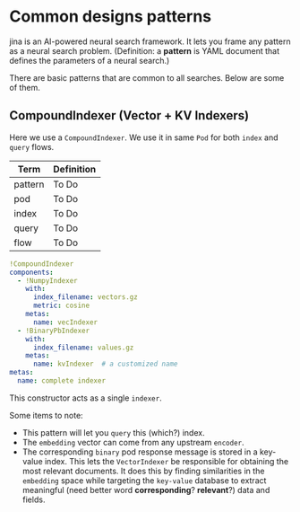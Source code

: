 # Common designs patterns
jina is an AI-powered neural search framework. It lets you frame any pattern as a neural search problem. (Definition: a **pattern** is YAML document that defines the parameters of a neural search.)

There are basic patterns that are common to all searches. Below are some of them.


## CompoundIndexer (Vector + KV Indexers) 

Here we use a `CompoundIndexer`.  We use it in same `Pod` for both `index` and `query` flows.  

 | Term | Definition |
| ----------- | ----------- |
| pattern | To Do |
| pod | To Do |
| index | To Do |
| query | To Do |
| flow | To Do |

 
 

```yaml
!CompoundIndexer
components:
  - !NumpyIndexer
    with:
      index_filename: vectors.gz
      metric: cosine
    metas:
      name: vecIndexer
  - !BinaryPbIndexer
    with:
      index_filename: values.gz
    metas:
      name: kvIndexer  # a customized name
metas:
  name: complete indexer
```
 

This constructor acts as a single `indexer`. 

Some items to note:

* This pattern will let you `query` this (which?) index.  
* The `embedding` vector can come from any upstream `encoder`.
* The corresponding `binary` pod response message is stored in a key-value index. This lets the `VectorIndexer` be responsible for obtaining the most relevant documents.  It does this by finding similarities in the `embedding` space while targeting the `key-value` database to extract meaningful (need better word **corresponding**?  **relevant**?) data and fields.

